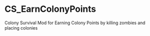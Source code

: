 # CS_EarnColonyPoints
Colony Survival Mod for Earning Colony Points by killing zombies and placing colonies
